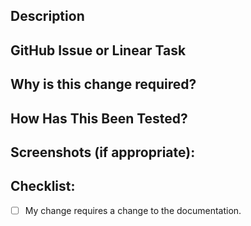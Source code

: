 ## Description

## GitHub Issue or Linear Task

## Why is this change required?

## How Has This Been Tested?

<!--- Please describe in detail how you tested your changes. -->
<!--- Include details of your testing environment, and the tests you ran to -->

## Screenshots (if appropriate):

## Checklist:

- [ ] My change requires a change to the documentation.
